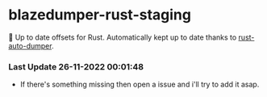 # blazedumper-rust-staging

🚀 Up to date offsets for Rust. Automatically kept up to date thanks to [rust-auto-dumper](https://github.com/Akandesh/rust-auto-dumper).


### Last Update 26-11-2022 00:01:48
- If there's something missing then open a issue and i'll try to add it asap.